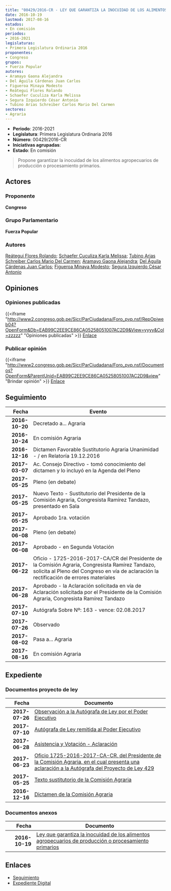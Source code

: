 ```yaml
---
title: "00429/2016-CR - LEY QUE GARANTIZA LA INOCUIDAD DE LOS ALIMENTOS AGROPECUARIOS DE PRODUCCIÓN O PROCESAMIENTO PRIMARIOS"
date: 2016-10-19
lastmod: 2017-08-16
estados:
- En comisión
periodos:
- 2016-2021
legislaturas:
- Primera Legislatura Ordinaria 2016
proponentes:
- Congreso
grupos:
- Fuerza Popular
autores:
- Aramayo Gaona Alejandra
- Del Águila Cárdenas Juan Carlos
- Figueroa Minaya Modesto
- Reátegui Flores Rolando
- Schaefer Cuculiza Karla Melissa
- Segura Izquierdo César Antonio
- Tubino Arias Schreiber Carlos Mario Del Carmen
sectores:
- Agraria
---
```

- **Periodo**: 2016-2021
- **Legislatura**: Primera Legislatura Ordinaria 2016
- **Número**: 00429/2016-CR
- **Iniciativas agrupadas**: 
- **Estado**: En comisión

> Propone garantizar la inocuidad de los alimentos agropecuarios de producción o procesamiento primarios.


## Actores

### Proponente

**Congreso**

### Grupo Parlamentario

**Fuerza Popular**

### Autores

[Reátegui Flores Rolando](mailto:mailto:rreategui@congreso.gob.pe); [Schaefer Cuculiza Karla Melissa](mailto:mailto:kschaefer@congreso.gob.pe); [Tubino Arias Schreiber Carlos Mario Del Carmen](mailto:mailto:ctubino@congreso.gob.pe); [Aramayo Gaona Alejandra](mailto:mailto:maramayo@congreso.gob.pe); [Del Águila Cárdenas Juan Carlos](mailto:mailto:jdelaguila@congreso.gob.pe); [Figueroa Minaya Modesto](mailto:mailto:mfigueroam@congreso.gob.pe); [Segura Izquierdo César Antonio](mailto:mailto:csegura@congreso.gob.pe)

## Opiniones

### Opiniones publicadas

{{<iframe "http://www2.congreso.gob.pe/Sicr/ParCiudadana/Foro_pvp.nsf/RepOpiweb04?OpenForm&Db=EAB99C2EE9CE86CA05258051007AC2D9&View=yyyy&Col=zzzzz" "Opiniones publicadas" >}}
[Enlace](http://www2.congreso.gob.pe/Sicr/ParCiudadana/Foro_pvp.nsf/RepOpiweb04?OpenForm&Db=EAB99C2EE9CE86CA05258051007AC2D9&View=yyyy&Col=zzzzz)

### Publicar opinión

{{<iframe "http://www2.congreso.gob.pe/Sicr/ParCiudadana/Foro_pvp.nsf/Documentos?OpenForm&ParentUnid=EAB99C2EE9CE86CA05258051007AC2D9&view" "Brindar opinión" >}}
[Enlace](http://www2.congreso.gob.pe/Sicr/ParCiudadana/Foro_pvp.nsf/Documentos?OpenForm&ParentUnid=EAB99C2EE9CE86CA05258051007AC2D9&view)


## Seguimiento

| Fecha | Evento |
|------:|--------|
| **2016-10-20** | Decretado a... Agraria |
| **2016-10-24** | En comisión Agraria |
| **2016-12-16** | Dictamen Favorable Sustitutorio Agraria Unanimidad - / en Relatoría 19.12.2016 |
| **2017-03-07** | Ac. Consejo Directivo - tomó conocimiento del dictamen y lo incluyó en la Agenda del Pleno |
| **2017-05-25** | Pleno (en debate) |
| **2017-05-25** | Nuevo Texto - Sustitutorio del Presidente de la Comisión Agraria, Congresista Ramírez Tandazo, presentado en Sala |
| **2017-05-25** | Aprobado 1ra. votación |
| **2017-06-08** | Pleno (en debate) |
| **2017-06-08** | Aprobado - en Segunda Votación |
| **2017-06-22** | Oficio - 1725-2016-2017-CA/CR del Presidente de la Comisión Agraria, Congresista Ramírez Tandazo, solicita al Pleno del Congreso en vía de aclaración la rectificación de errores materiales |
| **2017-06-28** | Aprobado - la Aclaración solicitada en vía de Aclaración solicitada por el Presidente de la Comisión Agraria, Congresista Ramírez Tandazo |
| **2017-07-10** | Autógrafa Sobre Nº: 163 - vence: 02.08.2017 |
| **2017-07-26** | Observado |
| **2017-08-02** | Pasa a... Agraria |
| **2017-08-16** | En comisión Agraria |

## Expediente

### Documentos proyecto de ley

| Fecha | Documento |
|------:|-----------|
| **2017-07-26** | [Observación a la Autógrafa de Ley por el Poder Ejecutivo](http://www.leyes.congreso.gob.pe/Documentos/2016_2021/Observacion_a_la_Autografa/OBAU0042920170726.pdf) |
| **2017-07-10** | [Autógrafa de Ley remitida al Poder Ejecutivo](http://www.leyes.congreso.gob.pe/Documentos/2016_2021/Autografas/Ley_y_de_Resolucion_Legislativa/AU0042920170710.PDF) |
| **2017-06-28** | [Asistencia y Votación - Aclaración](http://www.leyes.congreso.gob.pe/Documentos/2016_2021/Asistencia_y_Votacion/Proyectos_de_Ley/AV0042920170628.pdf) |
| **2017-06-23** | [Oficio 1725-2016-2017-CA-CR, del Presidente de la Comisión Agraria, en el cual presenta una aclaración a la Autógrafa del Proyecto de Ley 429](http://www.leyes.congreso.gob.pe/Documentos/2016_2021/Oficios/Comisiones_Ordinarias/OFICIO-1725-2016-2017-CA-CR.pdf) |
| **2017-05-25** | [Texto sustitutorio de la Comisión Agraria](http://www.leyes.congreso.gob.pe/Documentos/2016_2021/Texto_Sustitutorio/Proyectos_de_Ley/TS00429201705251.pdf) |
| **2016-12-16** | [Dictamen de la Comisión Agraria](http://www.leyes.congreso.gob.pe/Documentos/2016_2021/Dictamenes/Proyectos_de_Ley/00429DC01MAY20161216.pdf) |

### Documentos anexos

| Fecha | Documento |
|------:|-----------|
| **2016-10-19** | [Ley que garantiza la inocuidad de los alimentos agropecuarios de producción o procesamiento primarios](http://www.leyes.congreso.gob.pe/Documentos/2016_2021/Proyectos_de_Ley_y_de_Resoluciones_Legislativas/PL0042920161019..pdf) |

## Enlaces

- [Seguimiento](http://www2.congreso.gob.pe/Sicr/TraDocEstProc/CLProLey2016.nsf/f7fff46988ca05b1052578e100829cc7/1db13896d99513d605258051007f0cb0?OpenDocument)
- [Expediente Digital](http://www2.congreso.gob.pe/Sicr/TraDocEstProc/Expvirt_2011.nsf/visbusqptramdoc1621/00429?opendocument)

